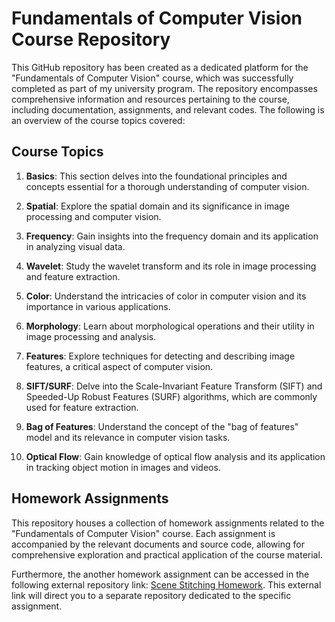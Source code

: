 ﻿# Fundamentals of Computer Vision Course Repository

This GitHub repository has been created as a dedicated platform for the "Fundamentals of Computer Vision" course, which was successfully completed as part of my university program. The repository encompasses comprehensive information and resources pertaining to the course, including documentation, assignments, and relevant codes. The following is an overview of the course topics covered:

## Course Topics

1. **Basics**: This section delves into the foundational principles and concepts essential for a thorough understanding of computer vision.

2. **Spatial**: Explore the spatial domain and its significance in image processing and computer vision.

3. **Frequency**: Gain insights into the frequency domain and its application in analyzing visual data.

4. **Wavelet**: Study the wavelet transform and its role in image processing and feature extraction.

5. **Color**: Understand the intricacies of color in computer vision and its importance in various applications.

6. **Morphology**: Learn about morphological operations and their utility in image processing and analysis.

7. **Features**: Explore techniques for detecting and describing image features, a critical aspect of computer vision.

8. **SIFT/SURF**: Delve into the Scale-Invariant Feature Transform (SIFT) and Speeded-Up Robust Features (SURF) algorithms, which are commonly used for feature extraction.

9. **Bag of Features**: Understand the concept of the "bag of features" model and its relevance in computer vision tasks.

10. **Optical Flow**: Gain knowledge of optical flow analysis and its application in tracking object motion in images and videos.

## Homework Assignments

This repository houses a collection of homework assignments related to the "Fundamentals of Computer Vision" course. Each assignment is accompanied by the relevant documents and source code, allowing for comprehensive exploration and practical application of the course material.

Furthermore, the another homework assignment can be accessed in the following external repository link: [Scene Stitching Homework](https://github.com/kimia-mahdinezhad/Scene-Stitching). This external link will direct you to a separate repository dedicated to the specific assignment.
